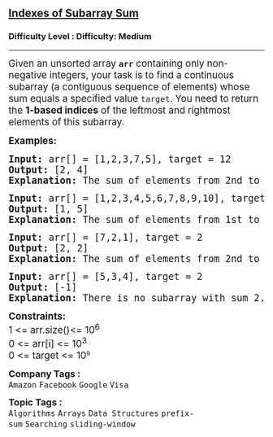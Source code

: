 <h2><a href="https://www.geeksforgeeks.org/problems/subarray-with-given-sum-1587115621/1?page=1&category=Arrays&difficulty=Basic,Easy,Medium&sortBy=submissions">Indexes of Subarray Sum</a></h2><h3>Difficulty Level : Difficulty: Medium</h3><hr><div class="problems_problem_content__Xm_eO"><p><span style="font-size: 14pt;">Given an unsorted array <strong><code>arr</code></strong> containing only non-negative integers, your task is to find a continuous subarray (a contiguous sequence of elements) whose sum equals a specified value <code>target</code>. You need to return the <strong>1-based indices</strong> of the leftmost and rightmost elements of this subarray.</span></p>
<p><span style="font-size: 14pt;"><strong>Examples:</strong></span></p>
<pre><span style="font-size: 14pt;"><strong>Input: </strong>arr[] = [1,2,3,7,5], target = 12
<strong>Output: </strong>[2, 4]<strong>
Explanation: </strong>The sum of elements from 2nd to 4th position is 12.</span></pre>
<pre><span style="font-size: 14pt;"><strong>Input: </strong>arr[] = [1,2,3,4,5,6,7,8,9,10], target = 15,
<strong>Output: </strong>[1, 5]<strong>
Explanation: </strong>The sum of elements from 1st to 5th position is 15.
</span></pre>
<pre><span style="font-size: 14pt;"><strong>Input: </strong>arr[] = [7,2,1], target = 2
<strong>Output: </strong>[2, 2]<strong>
Explanation: </strong>The sum of elements from 2nd to 2nd position is 2.<br></span></pre>
<pre><span style="font-size: 14pt;"><strong>Input: </strong>arr[] = [5,3,4], target = 2
<strong>Output: </strong>[-1]<strong>
Explanation: </strong>There is no subarray with sum 2.</span></pre>
<p><span style="font-size: 14pt;"><strong>Constraints:<br></strong>1 &lt;= arr.size()&lt;= 10<sup>6<br></sup>0 &lt;= arr[i] &lt;= 10<sup>3</sup></span><br><span style="font-size: 14pt;">0 &lt;=&nbsp;</span><span style="font-size: 14pt;">target</span><span style="font-size: 14pt;">&nbsp;&lt;= 10</span><sup>9</sup></p></div><p><span style=font-size:18px><strong>Company Tags : </strong><br><code>Amazon</code>&nbsp;<code>Facebook</code>&nbsp;<code>Google</code>&nbsp;<code>Visa</code>&nbsp;<br><p><span style=font-size:18px><strong>Topic Tags : </strong><br><code>Algorithms</code>&nbsp;<code>Arrays</code>&nbsp;<code>Data Structures</code>&nbsp;<code>prefix-sum</code>&nbsp;<code>Searching</code>&nbsp;<code>sliding-window</code>&nbsp;
